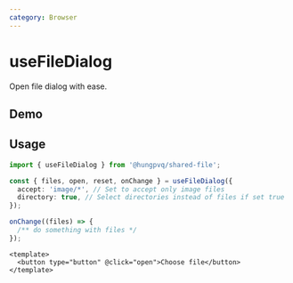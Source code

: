 ```yaml
---
category: Browser
---
```


<script setup>
import Demo from './demo.vue'
</script>

# useFileDialog

<FunctionInfo :frontmatter="$frontmatter" package="Share - File" fn="useFileDialog" />
Open file dialog with ease.

## Demo

<DemoContainer>
  <Demo />
</DemoContainer>

## Usage

```ts
import { useFileDialog } from '@hungpvq/shared-file';

const { files, open, reset, onChange } = useFileDialog({
  accept: 'image/*', // Set to accept only image files
  directory: true, // Select directories instead of files if set true
});

onChange((files) => {
  /** do something with files */
});
```

```vue
<template>
  <button type="button" @click="open">Choose file</button>
</template>
```
